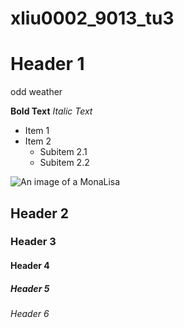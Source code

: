 # xliu0002_9013_tu3

# Header 1
<p>odd weather </p>


**Bold Text** 
*Italic Text*
- Item 1
- Item 2
  - Subitem 2.1
  - Subitem 2.2


![An image of a MonaLisa](readmeImages/Mona_Lisa_by_Leonardo_da_Vinci_500_x_700.jpg)

## Header 2
### Header 3
#### Header 4
##### Header 5
###### Header 6